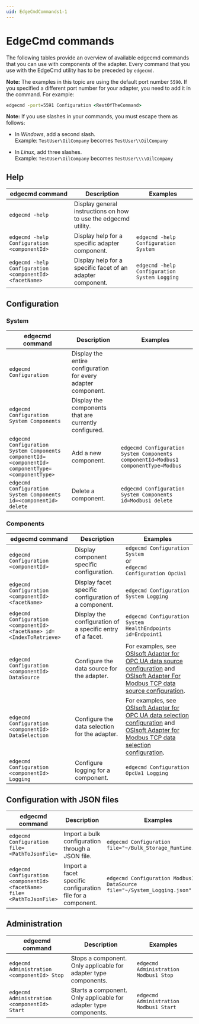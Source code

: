 ```yaml
---
uid: EdgeCmdCommands1-1
---
```


# EdgeCmd commands

The following tables provide an overview of available edgecmd commands that you can use with components of the adapter. Every command that you use with the EdgeCmd utility has to be preceded by `edgecmd`.

**Note:** The examples in this topic are using the default port number `5590`. If you specified a different port number for your adapter, you need to add it in the command. For example:

```cmd
edgecmd -port=5591 Configuration <RestOfTheCommand>
```

**Note:** If you use slashes in your commands, you must escape them as follows:<br> 
  - In *Windows*, add a second slash.<br> 
       Example: `TestUser\OilCompany` becomes `TestUser\\OilCompany`

  - In *Linux*, add three slashes.<br>
       Example: `TestUser\OilCompany` becomes `TestUser\\\\OilCompany`

## Help

| edgecmd command | Description | Examples |
|-----------------|-------------|----------|
|```edgecmd -help```| Display general instructions on how to use the edgecmd utility. |
|```edgecmd -help Configuration <componentId>```| Display help for a specific adapter component.| ```edgecmd -help Configuration System```|
|```edgecmd -help Configuration <componentId> <facetName>``` | Display help for a specific facet of an adapter component. | ```edgecmd -help Configuration System Logging```|

## Configuration

### System

| edgecmd command | Description | Examples |
|-----------------|-------------|----------|
|```edgecmd Configuration```| Display the entire configuration for every adapter component. |
|```edgecmd Configuration System Components``` | Display the components that are currently configured. |
|```edgecmd Configuration System Components componentId=<componentId> componentType=<componentType>``` | Add a new component.  | ```edgecmd Configuration System Components componentId=Modbus1 componentType=Modbus```|
|```edgecmd Configuration System Components id=<componentId> delete``` | Delete a component. | ```edgecmd Configuration System Components id=Modbus1 delete``` |

### Components

| edgecmd command | Description | Examples |
|-----------------|-------------|----------|
|```edgecmd Configuration <componentId>``` | Display component specific configuration. | ```edgecmd Configuration System```<br>or<br>```edgecmd  Configuration OpcUa1```|
|```edgecmd Configuration <componentId> <facetName>``` | Display facet specific configuration of a component. | ```edgecmd Configuration System Logging```|
|```edgecmd Configuration <componentId> <facetName> id=<IndexToRetrieve>```| Display the configuration of a specific entry of a facet. | ```edgecmd Configuration System HealthEndpoints id=Endpoint1``` |
|```edgecmd Configuration <componentId> DataSource``` | Configure the data source for the adapter. | For examples, see [OSIsoft Adapter for OPC UA data source configuration](https://osisoft.github.io/OSIsoft-Adapter-OPC-UA-Docs/V1/Configuration/OSIsoft%20Adapter%20for%20OPC%20UA%20data%20source%20configuration.html) and [OSIsoft Adapter For Modbus TCP data source configuration](https://osisoft.github.io/OSIsoft-Adapter-Modbus-Docs/V1/Configuration/OSIsoft%20Adapter%20for%20Modbus%20TCP%20data%20source%20configuration.html).|
|```edgecmd Configuration <componentId> DataSelection``` | Configure the data selection for the adapter. | For examples, see [OSIsoft Adapter for OPC UA data selection configuration](https://osisoft.github.io/OSIsoft-Adapter-OPC-UA-Docs/V1/Configuration/OSIsoft%20Adapter%20for%20OPC%20UA%20data%20selection%20configuration.html) and [OSIsoft Adapter for Modbus TCP data selection configuration](https://osisoft.github.io/OSIsoft-Adapter-Modbus-Docs/V1/Configuration/OSIsoft%20Adapter%20for%20Modbus%20TCP%20data%20selection%20configuration.html).|
|```edgecmd Configuration <componentId> Logging``` | Configure logging for a component. | ```edgecmd Configuration OpcUa1 Logging``` |

## Configuration with JSON files

| edgecmd command | Description | Examples |
|-----------------|-------------|----------|
| ```edgecmd Configuration file=<PathToJsonFile>``` | Import a bulk configuration through a JSON file. | ```edgecmd Configuration file="~/Bulk_Storage_Runtime.json"```|
| ```edgecmd Configuration <componentId> <facetName> file=<PathToJsonFile>``` | Import a facet specific configuration file for a component. | ```edgecmd Configuration Modbus1 DataSource file="~/System_Logging.json"```|

## Administration

| edgecmd command | Description | Examples |
|-----------------|-------------|----------|
| ```edgecmd Administration <componentId> Stop``` | Stops a component. Only applicable for adapter type components. | ```edgecmd Administration Modbus1 Stop```|
| ```edgecmd Administration <componentId> Start``` | Starts a component. Only applicable for adapter type components. | ```edgecmd Administration Modbus1 Start```|
